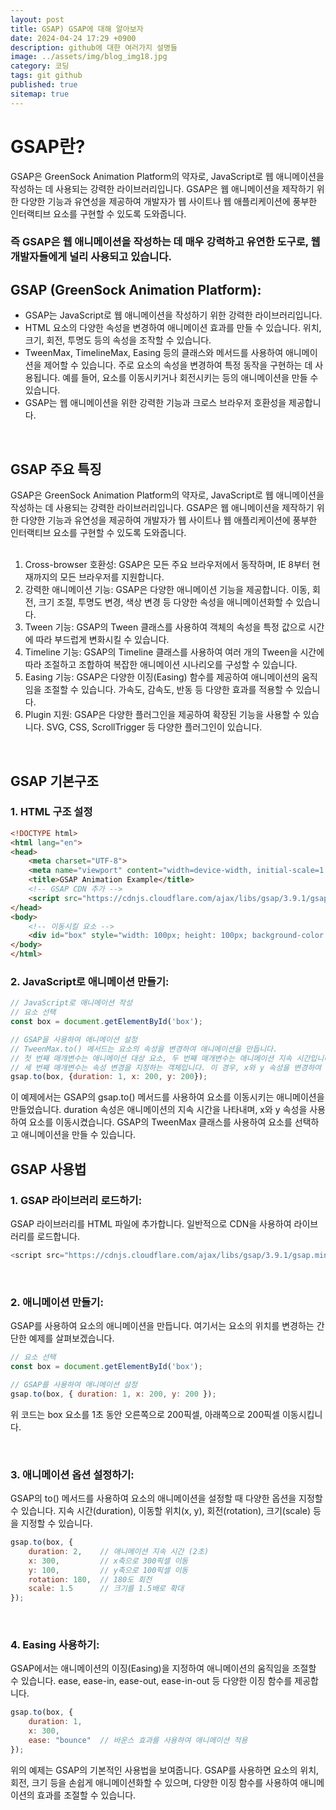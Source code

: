 ```yaml
---
layout: post
title: GSAP) GSAP에 대해 알아보자
date: 2024-04-24 17:29 +0900
description: github에 대한 여러가지 설명들
image: ../assets/img/blog_img18.jpg
category: 코딩
tags: git github
published: true
sitemap: true
---
```


# GSAP란?
GSAP은 GreenSock Animation Platform의 약자로, JavaScript로 웹 애니메이션을 작성하는 데 사용되는 강력한 라이브러리입니다. GSAP은 웹 애니메이션을 제작하기 위한 다양한 기능과 유연성을 제공하여 개발자가 웹 사이트나 웹 애플리케이션에 풍부한 인터랙티브 요소를 구현할 수 있도록 도와줍니다.    
### 즉 GSAP은 웹 애니메이션을 작성하는 데 매우 강력하고 유연한 도구로, 웹 개발자들에게 널리 사용되고 있습니다.  

## GSAP (GreenSock Animation Platform):
- GSAP는 JavaScript로 웹 애니메이션을 작성하기 위한 강력한 라이브러리입니다.
- HTML 요소의 다양한 속성을 변경하여 애니메이션 효과를 만들 수 있습니다. 위치, 크기, 회전, 투명도 등의 속성을 조작할 수 있습니다.
- TweenMax, TimelineMax, Easing 등의 클래스와 메서드를 사용하여 애니메이션을 제어할 수 있습니다.
주로 요소의 속성을 변경하여 특정 동작을 구현하는 데 사용됩니다. 예를 들어, 요소를 이동시키거나 회전시키는 등의 애니메이션을 만들 수 있습니다.
- GSAP는 웹 애니메이션을 위한 강력한 기능과 크로스 브라우저 호환성을 제공합니다.  
<br>  

## GSAP 주요 특징
GSAP은 GreenSock Animation Platform의 약자로, JavaScript로 웹 애니메이션을 작성하는 데 사용되는 강력한 라이브러리입니다. GSAP은 웹 애니메이션을 제작하기 위한 다양한 기능과 유연성을 제공하여 개발자가 웹 사이트나 웹 애플리케이션에 풍부한 인터랙티브 요소를 구현할 수 있도록 도와줍니다.   
<br>  

1. Cross-browser 호환성: GSAP은 모든 주요 브라우저에서 동작하며, IE 8부터 현재까지의 모든 브라우저를 지원합니다.
2. 강력한 애니메이션 기능: GSAP은 다양한 애니메이션 기능을 제공합니다. 이동, 회전, 크기 조절, 투명도 변경, 색상 변경 등 다양한 속성을 애니메이션화할 수 있습니다.
3. Tween 기능: GSAP의 Tween 클래스를 사용하여 객체의 속성을 특정 값으로 시간에 따라 부드럽게 변화시킬 수 있습니다.
4. Timeline 기능: GSAP의 Timeline 클래스를 사용하여 여러 개의 Tween을 시간에 따라 조절하고 조합하여 복잡한 애니메이션 시나리오를 구성할 수 있습니다.
5. Easing 기능: GSAP은 다양한 이징(Easing) 함수를 제공하여 애니메이션의 움직임을 조절할 수 있습니다. 가속도, 감속도, 반동 등 다양한 효과를 적용할 수 있습니다.
6. Plugin 지원: GSAP은 다양한 플러그인을 제공하여 확장된 기능을 사용할 수 있습니다. SVG, CSS, ScrollTrigger 등 다양한 플러그인이 있습니다.

<br> 

## GSAP 기본구조

### 1. HTML 구조 설정

````html
<!DOCTYPE html>
<html lang="en">
<head>
    <meta charset="UTF-8">
    <meta name="viewport" content="width=device-width, initial-scale=1.0">
    <title>GSAP Animation Example</title>
    <!-- GSAP CDN 추가 -->
    <script src="https://cdnjs.cloudflare.com/ajax/libs/gsap/3.9.1/gsap.min.js"></script>
</head>
<body>
    <!-- 이동시킬 요소 -->
    <div id="box" style="width: 100px; height: 100px; background-color: red;"></div>
</body>
</html>
```` 

### 2. JavaScript로 애니메이션 만들기:
````javascript
// JavaScript로 애니메이션 작성
// 요소 선택
const box = document.getElementById('box');

// GSAP을 사용하여 애니메이션 설정
// TweenMax.to() 메서드는 요소의 속성을 변경하여 애니메이션을 만듭니다.
// 첫 번째 매개변수는 애니메이션 대상 요소, 두 번째 매개변수는 애니메이션 지속 시간입니다.
// 세 번째 매개변수는 속성 변경을 지정하는 객체입니다. 이 경우, x와 y 속성을 변경하여 요소를 이동시킵니다.
gsap.to(box, {duration: 1, x: 200, y: 200});
````   
이 예제에서는 GSAP의 gsap.to() 메서드를 사용하여 요소를 이동시키는 애니메이션을 만들었습니다. duration 속성은 애니메이션의 지속 시간을 나타내며, x와 y 속성을 사용하여 요소를 이동시켰습니다. GSAP의 TweenMax 클래스를 사용하여 요소를 선택하고 애니메이션을 만들 수 있습니다.

## GSAP 사용법

### 1. GSAP 라이브러리 로드하기:
GSAP 라이브러리를 HTML 파일에 추가합니다. 일반적으로 CDN을 사용하여 라이브러리를 로드합니다.
````javascript
<script src="https://cdnjs.cloudflare.com/ajax/libs/gsap/3.9.1/gsap.min.js"></script>
````  
<br> 

### 2. 애니메이션 만들기:
GSAP를 사용하여 요소의 애니메이션을 만듭니다. 여기서는 요소의 위치를 변경하는 간단한 예제를 살펴보겠습니다.
````javascript
// 요소 선택
const box = document.getElementById('box');

// GSAP를 사용하여 애니메이션 설정
gsap.to(box, { duration: 1, x: 200, y: 200 });
````
위 코드는 box 요소를 1초 동안 오른쪽으로 200픽셀, 아래쪽으로 200픽셀 이동시킵니다.

<br> 

### 3. 애니메이션 옵션 설정하기:
GSAP의 to() 메서드를 사용하여 요소의 애니메이션을 설정할 때 다양한 옵션을 지정할 수 있습니다. 지속 시간(duration), 이동할 위치(x, y), 회전(rotation), 크기(scale) 등을 지정할 수 있습니다.
````javascript
gsap.to(box, {
    duration: 2,    // 애니메이션 지속 시간 (2초)
    x: 300,         // x축으로 300픽셀 이동
    y: 100,         // y축으로 100픽셀 이동
    rotation: 180,  // 180도 회전
    scale: 1.5      // 크기를 1.5배로 확대
});  
````  
<br> 

### 4. Easing 사용하기:
GSAP에서는 애니메이션의 이징(Easing)을 지정하여 애니메이션의 움직임을 조절할 수 있습니다. ease, ease-in, ease-out, ease-in-out 등 다양한 이징 함수를 제공합니다.
````javascript
gsap.to(box, {
    duration: 1,
    x: 300,
    ease: "bounce"  // 바운스 효과를 사용하여 애니메이션 적용
});
````  
위의 예제는 GSAP의 기본적인 사용법을 보여줍니다. GSAP를 사용하면 요소의 위치, 회전, 크기 등을 손쉽게 애니메이션화할 수 있으며, 다양한 이징 함수를 사용하여 애니메이션의 효과를 조절할 수 있습니다.
<br> 




